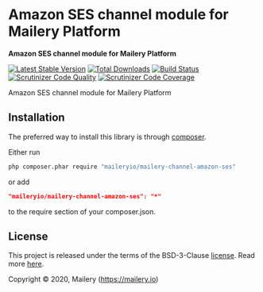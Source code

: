 # Amazon SES channel module for Mailery Platform

**Amazon SES channel module for Mailery Platform**

[![Latest Stable Version](https://poser.pugx.org/maileryio/mailery-channel-amazon-ses/v/stable)](https://packagist.org/packages/maileryio/mailery-channel-amazon-ses)
[![Total Downloads](https://poser.pugx.org/maileryio/mailery-channel-amazon-ses/downloads)](https://packagist.org/packages/maileryio/mailery-channel-amazon-ses)
[![Build Status](https://travis-ci.com/maileryio/mailery-channel-amazon-ses.svg?branch=master)](https://travis-ci.com/maileryio/mailery-channel-amazon-ses)
[![Scrutinizer Code Quality](https://img.shields.io/scrutinizer/g/maileryio/mailery-channel-amazon-ses.svg)](https://scrutinizer-ci.com/g/maileryio/mailery-channel-amazon-ses/)
[![Scrutinizer Code Coverage](https://img.shields.io/scrutinizer/coverage/g/maileryio/mailery-channel-amazon-ses.svg)](https://scrutinizer-ci.com/g/maileryio/mailery-channel-amazon-ses/)

Amazon SES channel module for Mailery Platform

## Installation

The preferred way to install this library is through [composer](http://getcomposer.org/download/).

Either run

```sh
php composer.phar require "maileryio/mailery-channel-amazon-ses"
```

or add

```json
"maileryio/mailery-channel-amazon-ses": "*"
```

to the require section of your composer.json.

## License

This project is released under the terms of the BSD-3-Clause [license](LICENSE).
Read more [here](http://choosealicense.com/licenses/bsd-3-clause).

Copyright © 2020, Mailery (https://mailery.io)
